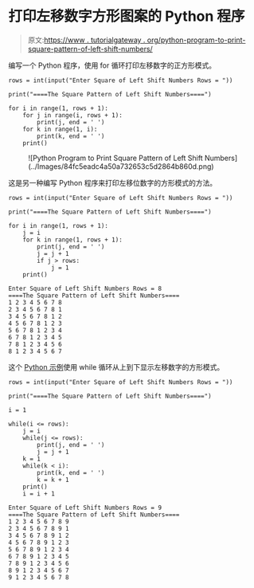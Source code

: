 # 打印左移数字方形图案的 Python 程序

> 原文:[https://www . tutorialgateway . org/python-program-to-print-square-pattern-of-left-shift-numbers/](https://www.tutorialgateway.org/python-program-to-print-square-pattern-of-left-shift-numbers/)

编写一个 Python 程序，使用 for 循环打印左移数字的正方形模式。

```
rows = int(input("Enter Square of Left Shift Numbers Rows = "))

print("====The Square Pattern of Left Shift Numbers====")

for i in range(1, rows + 1):
    for j in range(i, rows + 1):
        print(j, end = ' ')
    for k in range(1, i):
        print(k, end = ' ')
    print()
```

<figure class="wp-block-image size-large">![Python Program to Print Square Pattern of Left Shift Numbers](../Images/84fc5eadc4a50a732653c5d2864b860d.png)</figure>

这是另一种编写 Python 程序来打印左移位数字的方形模式的方法。

```
rows = int(input("Enter Square of Left Shift Numbers Rows = "))

print("====The Square Pattern of Left Shift Numbers====")

for i in range(1, rows + 1):
    j = i
    for k in range(1, rows + 1):
        print(j, end = ' ')
        j = j + 1
        if j > rows:
            j = 1
    print()
```

```
Enter Square of Left Shift Numbers Rows = 8
====The Square Pattern of Left Shift Numbers====
1 2 3 4 5 6 7 8 
2 3 4 5 6 7 8 1 
3 4 5 6 7 8 1 2 
4 5 6 7 8 1 2 3 
5 6 7 8 1 2 3 4 
6 7 8 1 2 3 4 5 
7 8 1 2 3 4 5 6 
8 1 2 3 4 5 6 7 
```

这个 [Python 示例](https://www.tutorialgateway.org/python-programming-examples/)使用 while 循环从上到下显示左移数字的方形模式。

```
rows = int(input("Enter Square of Left Shift Numbers Rows = "))

print("====The Square Pattern of Left Shift Numbers====")

i = 1

while(i <= rows):
    j = i
    while(j <= rows):
        print(j, end = ' ')
        j = j + 1
    k = 1
    while(k < i):
        print(k, end = ' ')
        k = k + 1
    print()
    i = i + 1
```

```
Enter Square of Left Shift Numbers Rows = 9
====The Square Pattern of Left Shift Numbers====
1 2 3 4 5 6 7 8 9 
2 3 4 5 6 7 8 9 1 
3 4 5 6 7 8 9 1 2 
4 5 6 7 8 9 1 2 3 
5 6 7 8 9 1 2 3 4 
6 7 8 9 1 2 3 4 5 
7 8 9 1 2 3 4 5 6 
8 9 1 2 3 4 5 6 7 
9 1 2 3 4 5 6 7 8 
```